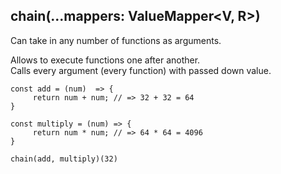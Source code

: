 ## chain(...mappers: ValueMapper<V, R>)

Can take in any number of functions as arguments.  

Allows to execute functions one after another.   
Calls every argument (every function) with passed down value.

    const add = (num)  => {
         return num + num; // => 32 + 32 = 64
    }

    const multiply = (num) => {
         return num * num; // => 64 * 64 = 4096
    }

    chain(add, multiply)(32)